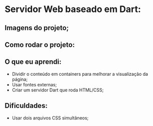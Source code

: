 # Servidor Web baseado em Dart:
## Imagens do projeto;
## Como rodar o projeto:
## O que eu aprendi:
- Dividir o conteúdo em containers para melhorar a visualização da página;
- Usar fontes externas;
- Criar um servidor Dart que roda HTML/CSS;
## Dificuldades:
- Usar dois arquivos CSS simultâneos;
